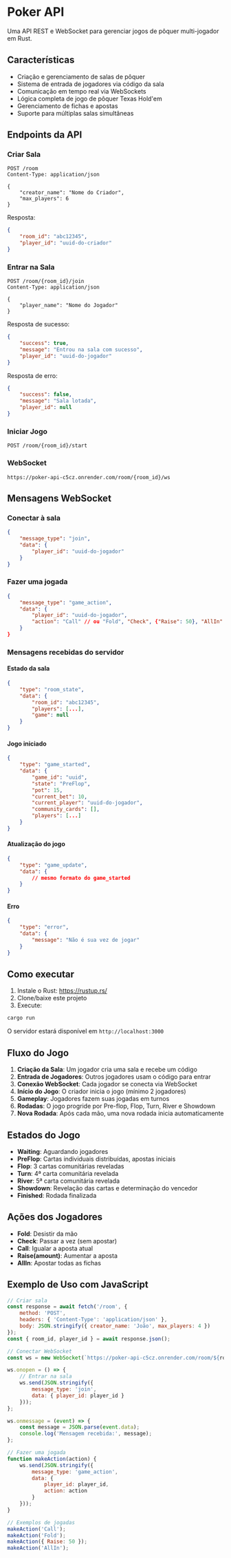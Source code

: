 # Poker API

Uma API REST e WebSocket para gerenciar jogos de pôquer multi-jogador em Rust.

## Características

- Criação e gerenciamento de salas de pôquer
- Sistema de entrada de jogadores via código da sala
- Comunicação em tempo real via WebSockets
- Lógica completa de jogo de pôquer Texas Hold'em
- Gerenciamento de fichas e apostas
- Suporte para múltiplas salas simultâneas

## Endpoints da API

### Criar Sala
```http
POST /room
Content-Type: application/json

{
    "creator_name": "Nome do Criador",
    "max_players": 6
}
```

Resposta:
```json
{
    "room_id": "abc12345",
    "player_id": "uuid-do-criador"
}
```

### Entrar na Sala
```http
POST /room/{room_id}/join
Content-Type: application/json

{
    "player_name": "Nome do Jogador"
}
```

Resposta de sucesso:
```json
{
    "success": true,
    "message": "Entrou na sala com sucesso",
    "player_id": "uuid-do-jogador"
}
```

Resposta de erro:
```json
{
    "success": false,
    "message": "Sala lotada",
    "player_id": null
}
```

### Iniciar Jogo
```http
POST /room/{room_id}/start
```

### WebSocket
```
https://poker-api-c5cz.onrender.com/room/{room_id}/ws
```

## Mensagens WebSocket

### Conectar à sala
```json
{
    "message_type": "join",
    "data": {
        "player_id": "uuid-do-jogador"
    }
}
```

### Fazer uma jogada
```json
{
    "message_type": "game_action",
    "data": {
        "player_id": "uuid-do-jogador",
        "action": "Call" // ou "Fold", "Check", {"Raise": 50}, "AllIn"
    }
}
```

### Mensagens recebidas do servidor

#### Estado da sala
```json
{
    "type": "room_state",
    "data": {
        "room_id": "abc12345",
        "players": [...],
        "game": null
    }
}
```

#### Jogo iniciado
```json
{
    "type": "game_started",
    "data": {
        "game_id": "uuid",
        "state": "PreFlop",
        "pot": 15,
        "current_bet": 10,
        "current_player": "uuid-do-jogador",
        "community_cards": [],
        "players": [...]
    }
}
```

#### Atualização do jogo
```json
{
    "type": "game_update",
    "data": {
        // mesmo formato do game_started
    }
}
```

#### Erro
```json
{
    "type": "error",
    "data": {
        "message": "Não é sua vez de jogar"
    }
}
```

## Como executar

1. Instale o Rust: https://rustup.rs/
2. Clone/baixe este projeto
3. Execute:

```bash
cargo run
```

O servidor estará disponível em `http://localhost:3000`

## Fluxo do Jogo

1. **Criação da Sala**: Um jogador cria uma sala e recebe um código
2. **Entrada de Jogadores**: Outros jogadores usam o código para entrar
3. **Conexão WebSocket**: Cada jogador se conecta via WebSocket
4. **Início do Jogo**: O criador inicia o jogo (mínimo 2 jogadores)
5. **Gameplay**: Jogadores fazem suas jogadas em turnos
6. **Rodadas**: O jogo progride por Pre-flop, Flop, Turn, River e Showdown
7. **Nova Rodada**: Após cada mão, uma nova rodada inicia automaticamente

## Estados do Jogo

- **Waiting**: Aguardando jogadores
- **PreFlop**: Cartas individuais distribuídas, apostas iniciais
- **Flop**: 3 cartas comunitárias reveladas
- **Turn**: 4ª carta comunitária revelada
- **River**: 5ª carta comunitária revelada
- **Showdown**: Revelação das cartas e determinação do vencedor
- **Finished**: Rodada finalizada

## Ações dos Jogadores

- **Fold**: Desistir da mão
- **Check**: Passar a vez (sem apostar)
- **Call**: Igualar a aposta atual
- **Raise(amount)**: Aumentar a aposta
- **AllIn**: Apostar todas as fichas

## Exemplo de Uso com JavaScript

```javascript
// Criar sala
const response = await fetch('/room', {
    method: 'POST',
    headers: { 'Content-Type': 'application/json' },
    body: JSON.stringify({ creator_name: 'João', max_players: 4 })
});
const { room_id, player_id } = await response.json();

// Conectar WebSocket
const ws = new WebSocket(`https://poker-api-c5cz.onrender.com/room/${room_id}/ws`);

ws.onopen = () => {
    // Entrar na sala
    ws.send(JSON.stringify({
        message_type: 'join',
        data: { player_id: player_id }
    }));
};

ws.onmessage = (event) => {
    const message = JSON.parse(event.data);
    console.log('Mensagem recebida:', message);
};

// Fazer uma jogada
function makeAction(action) {
    ws.send(JSON.stringify({
        message_type: 'game_action',
        data: {
            player_id: player_id,
            action: action
        }
    }));
}

// Exemplos de jogadas
makeAction('Call');
makeAction('Fold');
makeAction({ Raise: 50 });
makeAction('AllIn');
```

